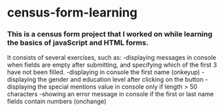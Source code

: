 # census-form-learning
<h3>This is a census form project that I worked on while learning the basics of javaScript and HTML forms.</h3>
It consists of several exercises, such as:
-displaying messages in console when fields are empty after submitting, and specifying which of the first 3 have not been filled.
-displaying in console the first name (onkeyup)
-displaying the gender and education level after clicking on the button
-displaying the special mentions value in console only if length > 50 characters
-showing an error message in console if the first or last name fields contain numbers (onchange)
